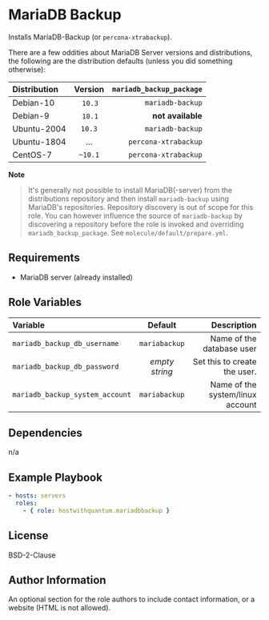 # MariaDB Backup

Installs MariaDB-Backup (or `percona-xtrabackup`).

There are a few oddities about MariaDB Server versions and distributions, the following are the distribution defaults (unless you did something otherwise):

| Distribution | Version | `mariadb_backup_package` |
| :------------- | :----------: | -----------: |
| Debian-10 | `10.3` | `mariadb-backup` |
| Debian-9 | `10.1` | **not available** |
| Ubuntu-2004 | `10.3` | `mariadb-backup` |
| Ubuntu-1804 | ... | `percona-xtrabackup` |
| CentOS-7 | `~10.1` | `percona-xtrabackup` |

**Note**

> It's generally not possible to install MariaDB(-server) from the distributions repository and then install `mariadb-backup` using MariaDB's repositories.
> Repository discovery is out of scope for this role. You can however influence the source of  `mariadb-backup` by discovering a repository before the role is invoked and overriding `mariadb_backup_package`. See `molecule/default/prepare.yml`.

## Requirements

 - MariaDB server (already installed)

## Role Variables

| Variable | Default | Description |
| :------------- | :----------: | -----------: |
| `mariadb_backup_db_username` | `mariabackup` | Name of the database user |
| `mariadb_backup_db_password` | _empty string_ | Set this to create the user. |
| `mariadb_backup_system_account` | `mariabackup` | Name of the system/linux account |


## Dependencies

n/a

## Example Playbook

```yaml
- hosts: servers
  roles:
    - { role: hostwithquantum.mariadbbackup }
```

## License

BSD-2-Clause

## Author Information

An optional section for the role authors to include contact information, or a website (HTML is not allowed).
